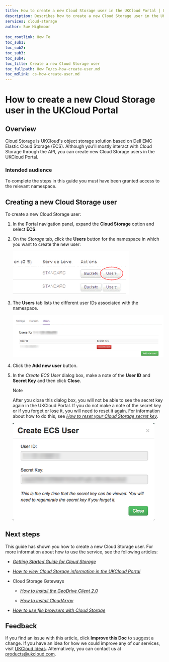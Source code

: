 ```yaml
---
title: How to create a new Cloud Storage user in the UKCloud Portal | UKCloud Ltd
description: Describes how to create a new Cloud Storage user in the UKCloud Portal
services: cloud-storage
author: Sue Highmoor

toc_rootlink: How To
toc_sub1:
toc_sub2:
toc_sub3:
toc_sub4:
toc_title: Create a new Cloud Storage user
toc_fullpath: How To/cs-how-create-user.md
toc_mdlink: cs-how-create-user.md
---
```


# How to create a new Cloud Storage user in the UKCloud Portal

## Overview

Cloud Storage is UKCloud's object storage solution based on Dell EMC Elastic Cloud Storage (ECS). Although you'll mostly interact with Cloud Storage through the API, you can create new Cloud Storage users in the UKCloud Portal.

### Intended audience

To complete the steps in this guide you must have been granted access to the relevant namespace.

## Creating a new Cloud Storage user

To create a new Cloud Storage user:

1. In the Portal navigation panel, expand the **Cloud Storage** option and select **ECS**.

2. On the *Storage* tab, click the **Users** button for the namespace in which you want to create the new user:

    ![Users button](images/cs-portal-btn-users.png)

3. The **Users** tab lists the different user IDs associated with the namespace.

    ![Users page](images/cs-portal-users.png)

4. Click the **Add new user** button.

5. In the *Create ECS User* dialog box, make a note of the **User ID** and **Secret Key** and then click **Close**.

    > [!NOTE]
    > After you close this dialog box, you will not be able to see the secret key again in the UKCloud Portal. If you do not make a note of the secret key or if you forget or lose it, you will need to reset it again. For information about how to do this, see [*How to reset your Cloud Storage secret key*](cs-how-reset-secret-key.md).

    ![Create ECS User dialog box](images/cs-portal-new-user.png)

## Next steps

This guide has shown you how to create a new Cloud Storage user. For more information about how to use the service, see the following articles:

- [*Getting Started Guide for Cloud Storage*](cs-gs.md)

- [*How to view Cloud Storage information in the UKCloud Portal*](cs-how-view-info-portal.md)

- Cloud Storage Gateways

    - [*How to install the GeoDrive Client 2.0*](cs-how-install-geodrive2-client.md)

    - [*How to install CloudArray*](cs-how-install-cloudarray.md)

- [*How to use file browsers with Cloud Storage*](cs-how-use-file-browsers.md)

## Feedback

If you find an issue with this article, click **Improve this Doc** to suggest a change. If you have an idea for how we could improve any of our services, visit [UKCloud Ideas](https://ideas.ukcloud.com). Alternatively, you can contact us at <products@ukcloud.com>.
